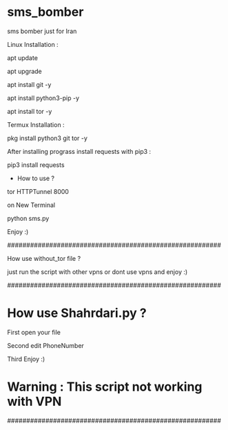 # sms_bomber
sms bomber just for Iran

Linux Installation :

apt update

apt upgrade

apt install git -y 

apt install python3-pip -y

apt install tor -y 


Termux Installation :

pkg install python3 git tor  -y


After installing prograss install requests with pip3 :

pip3 install requests

* How to use ?

tor HTTPTunnel 8000

on New Terminal 

python sms.py

Enjoy :)

########################################################

How use without_tor file ?

just run the script with other vpns or dont use vpns and enjoy :) 

########################################################

# How use Shahrdari.py ?

First open your file 

Second edit PhoneNumber

Third Enjoy :) 

# Warning : This script not working with VPN

########################################################
